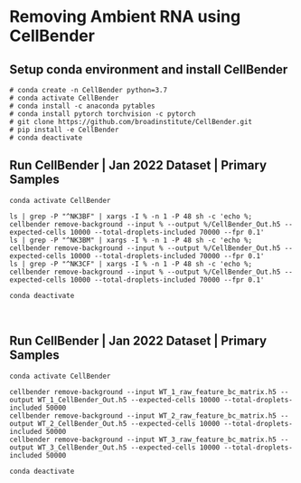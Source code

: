 # Removing Ambient RNA using CellBender

## Setup conda environment and install CellBender
```{bash}
# conda create -n CellBender python=3.7
# conda activate CellBender
# conda install -c anaconda pytables
# conda install pytorch torchvision -c pytorch
# git clone https://github.com/broadinstitute/CellBender.git
# pip install -e CellBender
# conda deactivate
```

## Run CellBender | Jan 2022 Dataset | Primary Samples
```{bash}
conda activate CellBender

ls | grep -P "^NK3BF" | xargs -I % -n 1 -P 48 sh -c 'echo %; cellbender remove-background --input % --output %/CellBender_Out.h5 --expected-cells 10000 --total-droplets-included 70000 --fpr 0.1'
ls | grep -P "^NK3BM" | xargs -I % -n 1 -P 48 sh -c 'echo %; cellbender remove-background --input % --output %/CellBender_Out.h5 --expected-cells 10000 --total-droplets-included 70000 --fpr 0.1'
ls | grep -P "^NK3CF" | xargs -I % -n 1 -P 48 sh -c 'echo %; cellbender remove-background --input % --output %/CellBender_Out.h5 --expected-cells 10000 --total-droplets-included 70000 --fpr 0.1'

conda deactivate
```

<p>&nbsp;</p>

## Run CellBender | Jan 2022 Dataset | Primary Samples
```{bash}
conda activate CellBender

cellbender remove-background --input WT_1_raw_feature_bc_matrix.h5 --output WT_1_CellBender_Out.h5 --expected-cells 10000 --total-droplets-included 50000 
cellbender remove-background --input WT_2_raw_feature_bc_matrix.h5 --output WT_2_CellBender_Out.h5 --expected-cells 10000 --total-droplets-included 50000
cellbender remove-background --input WT_3_raw_feature_bc_matrix.h5 --output WT_3_CellBender_Out.h5 --expected-cells 10000 --total-droplets-included 50000

conda deactivate

```

<p>&nbsp;</p>

